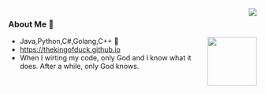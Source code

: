 




<img align="right" src="https://github-readme-stats.vercel.app/api?username=TheKingOfDuck&count_private=true&show_icons=true&hide=prs" />

### About Me 👋

<img align='right' src="https://profile-counter.glitch.me/TheKingOfDuck/count.svg" width="100">

- Java,Python,C#,Golang,C++ :shit:
- https://thekingofduck.github.io
- When I wirting my code, only God and I know what it does. After a while, only God knows.


